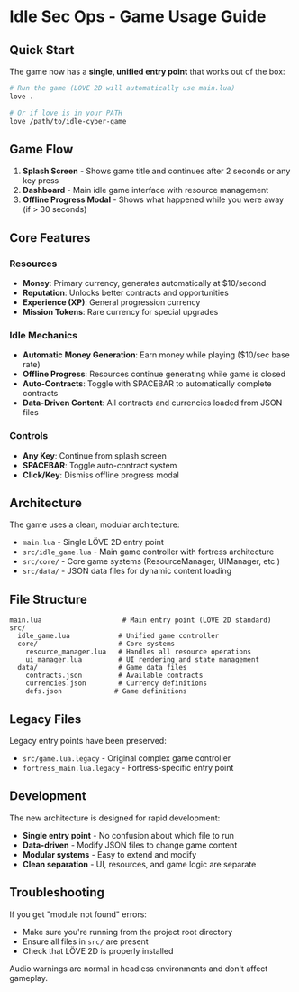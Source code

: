 # Idle Sec Ops - Game Usage Guide

## Quick Start

The game now has a **single, unified entry point** that works out of the box:

```bash
# Run the game (LÖVE 2D will automatically use main.lua)
love .

# Or if love is in your PATH
love /path/to/idle-cyber-game
```

## Game Flow

1. **Splash Screen** - Shows game title and continues after 2 seconds or any key press
2. **Dashboard** - Main idle game interface with resource management
3. **Offline Progress Modal** - Shows what happened while you were away (if > 30 seconds)

## Core Features

### Resources
- **Money**: Primary currency, generates automatically at $10/second
- **Reputation**: Unlocks better contracts and opportunities  
- **Experience (XP)**: General progression currency
- **Mission Tokens**: Rare currency for special upgrades

### Idle Mechanics
- **Automatic Money Generation**: Earn money while playing ($10/sec base rate)
- **Offline Progress**: Resources continue generating while game is closed
- **Auto-Contracts**: Toggle with SPACEBAR to automatically complete contracts
- **Data-Driven Content**: All contracts and currencies loaded from JSON files

### Controls
- **Any Key**: Continue from splash screen
- **SPACEBAR**: Toggle auto-contract system
- **Click/Key**: Dismiss offline progress modal

## Architecture

The game uses a clean, modular architecture:

- `main.lua` - Single LÖVE 2D entry point
- `src/idle_game.lua` - Main game controller with fortress architecture
- `src/core/` - Core game systems (ResourceManager, UIManager, etc.)
- `src/data/` - JSON data files for dynamic content loading

## File Structure

```
main.lua                    # Main entry point (LÖVE 2D standard)
src/
  idle_game.lua            # Unified game controller  
  core/                    # Core systems
    resource_manager.lua   # Handles all resource operations
    ui_manager.lua         # UI rendering and state management
  data/                    # Game data files
    contracts.json         # Available contracts
    currencies.json        # Currency definitions
    defs.json             # Game definitions
```

## Legacy Files

Legacy entry points have been preserved:
- `src/game.lua.legacy` - Original complex game controller
- `fortress_main.lua.legacy` - Fortress-specific entry point

## Development

The new architecture is designed for rapid development:
- **Single entry point** - No confusion about which file to run
- **Data-driven** - Modify JSON files to change game content
- **Modular systems** - Easy to extend and modify
- **Clean separation** - UI, resources, and game logic are separate

## Troubleshooting

If you get "module not found" errors:
- Make sure you're running from the project root directory
- Ensure all files in `src/` are present
- Check that LÖVE 2D is properly installed

Audio warnings are normal in headless environments and don't affect gameplay.